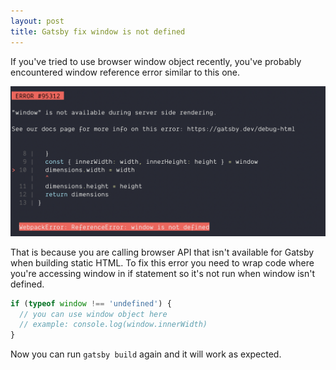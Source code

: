 ```yaml
---
layout: post
title: Gatsby fix window is not defined
---
```


If you've tried to use browser window object recently, you've probably encountered window reference error similar to this one.

![window reference error output](/img/md/gatsby_window_undefined_error.png)

That is because you are calling browser API that isn't available for Gatsby when building static HTML. To fix this error you need to wrap code where you're accessing window in if statement so it's not run when window isn't defined.

```js
if (typeof window !== 'undefined') {
  // you can use window object here
  // example: console.log(window.innerWidth)
}
```

Now you can run `gatsby build` again and it will work as expected.
